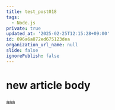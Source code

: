 ```yaml
---
title: test_post018
tags:
  - Node.js
private: true
updated_at: '2025-02-25T12:15:28+09:00'
id: 096a6a872ed675123dea
organization_url_name: null
slide: false
ignorePublish: false
---
```

# new article body
aaa
